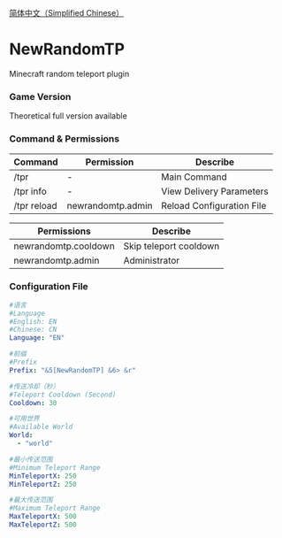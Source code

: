 [简体中文（Simplified Chinese）](https://github.com/LFMcxixif/NewRandomTP/blob/master/README_CN.md)

# NewRandomTP
Minecraft random teleport plugin

### Game Version
Theoretical full version available

### Command & Permissions
| Command     | Permission        | Describe                  |
| ----------- | ----------------- | ------------------------- |
| /tpr        | -                 | Main Command              |
| /tpr info   | -                 | View Delivery Parameters  |
| /tpr reload | newrandomtp.admin | Reload Configuration File |

| Permissions          | Describe               |
| -------------------- | ---------------------- |
| newrandomtp.cooldown | Skip teleport cooldown |
| newrandomtp.admin    | Administrator          |

### Configuration File
```yml
#语言
#Language
#English: EN
#Chinese: CN
Language: "EN"

#前缀
#Prefix
Prefix: "&5[NewRandomTP] &6> &r"

#传送冷却（秒）
#Teleport Cooldown (Second)
Cooldown: 30

#可用世界
#Available World
World:
  - "world"

#最小传送范围
#Minimum Teleport Range
MinTeleportX: 250
MinTeleportZ: 250

#最大传送范围
#Maximum Teleport Range
MaxTeleportX: 500
MaxTeleportZ: 500
```
